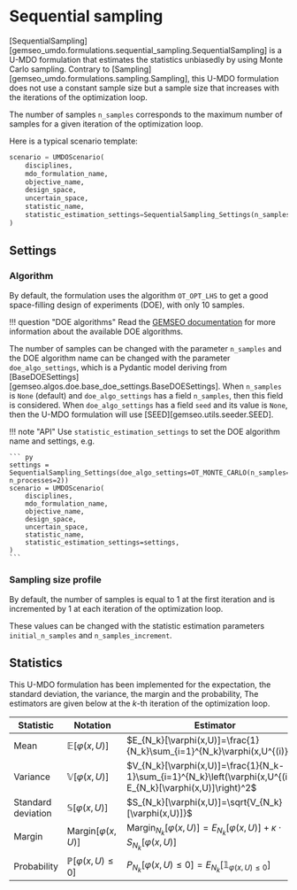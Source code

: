 <!--
 Copyright 2021 IRT Saint Exupéry, https://www.irt-saintexupery.com

 This work is licensed under the Creative Commons Attribution-ShareAlike 4.0
 International License. To view a copy of this license, visit
 http://creativecommons.org/licenses/by-sa/4.0/ or send a letter to Creative
 Commons, PO Box 1866, Mountain View, CA 94042, USA.
-->

# Sequential sampling

[SequentialSampling][gemseo_umdo.formulations.sequential_sampling.SequentialSampling]
is a U-MDO formulation that estimates the statistics unbiasedly
by using Monte Carlo sampling.
Contrary to [Sampling][gemseo_umdo.formulations.sampling.Sampling],
this U-MDO formulation does not use a constant sample size
but a sample size that increases with the iterations of the optimization loop.

The number of samples `n_samples` corresponds to the maximum number of samples
for a given iteration of the optimization loop.

Here is a typical scenario template:

``` py
scenario = UMDOScenario(
    disciplines,
    mdo_formulation_name,
    objective_name,
    design_space,
    uncertain_space,
    statistic_name,
    statistic_estimation_settings=SequentialSampling_Settings(n_samples=20),
)
```

## Settings

### Algorithm

By default,
the formulation uses the algorithm `OT_OPT_LHS`
to get a good space-filling design of experiments (DOE),
with only 10 samples.

!!! question "DOE algorithms"
    Read the [GEMSEO documentation](https://gemseo.readthedocs.io/en/stable/doe.html#algorithms)
    for more information about the available DOE algorithms.

The number of samples can be changed with the parameter `n_samples`
and the DOE algorithm name can be changed with the parameter `doe_algo_settings`,
which is a Pydantic model deriving from [BaseDOESettings][gemseo.algos.doe.base_doe_settings.BaseDOESettings].
When `n_samples` is `None` (default) and `doe_algo_settings` has a field `n_samples`,
then this field is considered.
When `doe_algo_settings` has a field `seed` and its value is `None`,
then the U-MDO formulation will use [SEED][gemseo.utils.seeder.SEED].

!!! note "API"
    Use `statistic_estimation_settings`
    to set the DOE algorithm name and settings,
    e.g.

    ``` py
    settings = SequentialSampling_Settings(doe_algo_settings=OT_MONTE_CARLO(n_samples=20, n_processes=2))
    scenario = UMDOScenario(
        disciplines,
        mdo_formulation_name,
        objective_name,
        design_space,
        uncertain_space,
        statistic_name,
        statistic_estimation_settings=settings,
    )
    ```

### Sampling size profile

By default,
the number of samples is equal to 1 at the first iteration
and is incremented by 1 at each iteration of the optimization loop.

These values can be changed with the statistic estimation parameters
`initial_n_samples` and `n_samples_increment`.

## Statistics

This U-MDO formulation has been implemented
for the expectation, the standard deviation, the variance, the margin and the probability,
The estimators are given below at the $k$-th iteration of the optimization loop.

| Statistic          | Notation                         | Estimator                                                                                                      |
|--------------------|----------------------------------|----------------------------------------------------------------------------------------------------------------|
| Mean               | $\mathbb{E}[\varphi(x,U)]$       | $E_{N_k}[\varphi(x,U)]=\frac{1}{N_k}\sum_{i=1}^{N_k}\varphi(x,U^{(i)})$                                        |
| Variance           | $\mathbb{V}[\varphi(x,U)]$       | $V_{N_k}[\varphi(x,U)]=\frac{1}{N_k-1}\sum_{i=1}^{N_k}\left(\varphi(x,U^{(i)})-E_{N_k}[\varphi(x,U)]\right)^2$ |
| Standard deviation | $\mathbb{S}[\varphi(x,U)]$       | $S_{N_k}[\varphi(x,U)]=\sqrt{V_{N_k}[\varphi(x,U)]}$                                                           |
| Margin             | $\textrm{Margin}[\varphi(x,U)]$  | $\textrm{Margin}_{N_k}[\varphi(x,U)]=E_{N_k}[\varphi(x,U)]+\kappa\cdot S_{N_k}[\varphi(x,U)]$                 |
| Probability        | $\mathbb{P}[\varphi(x,U)\leq 0]$ | $P_{N_k}[\varphi(x,U)\leq 0]=E_{N_k}[\mathbb{1}_{\varphi(x,U)\leq 0}]$                                         |
